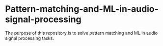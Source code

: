 # Pattern-matching-and-ML-in-audio-signal-processing

The purpose of this repository is to solve pattern matching and ML in audio signal processing tasks. 
